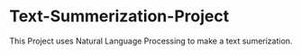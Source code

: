 # Text-Summerization-Project
This Project uses Natural Language Processing to make a text sumerization.
